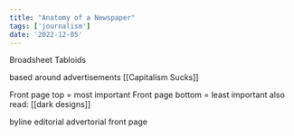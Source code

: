 ```yaml
---
title: "Anatomy of a Newspaper"
tags: ['journalism']
date: '2022-12-05'
---
```


Broadsheet 
Tabloids

based around advertisements [[Capitalism Sucks]]

Front page top = most important
Front page bottom = least important
also read: [[dark designs]]


byline
editorial
advertorial
front page 


